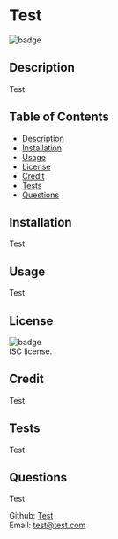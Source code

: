 
# Test
  
![badge](https://img.shields.io/badge/license-ISC-brightgreen)<br />

## Description
Test

## Table of Contents
* [Description](#description)
* [Installation](#installation)
* [Usage](#usage)
* [License](#license)
* [Credit](#credit)
* [Tests](#tests)
* [Questions](#questions)

## Installation
Test

## Usage
Test

## License
![badge](https://img.shields.io/badge/license-ISC-brightgreen)
<br />
ISC license. 

## Credit
Test

## Tests
Test

## Questions
Test<br />

Github: [Test](https://github.com/Test)<br />
Email: test@test.com<br />
    